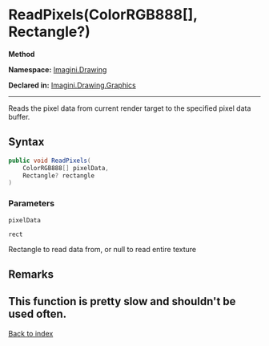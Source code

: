 # ReadPixels(ColorRGB888[], Rectangle?)

**Method**

**Namespace:** [Imagini.Drawing](Imagini.Drawing.md)

**Declared in:** [Imagini.Drawing.Graphics](Imagini.Drawing.Graphics.md)

------



Reads the pixel data from current render target to the specified pixel data buffer.


## Syntax

```csharp
public void ReadPixels(
	ColorRGB888[] pixelData,
	Rectangle? rectangle
)
```

### Parameters

`pixelData`



`rect`

Rectangle to read data from, or null to read entire texture

## Remarks
This function is pretty slow and shouldn't be used often.
------

[Back to index](index.md)